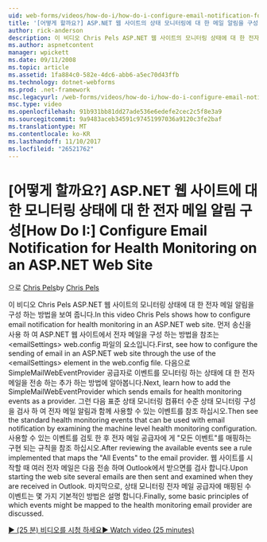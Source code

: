 ```yaml
---
uid: web-forms/videos/how-do-i/how-do-i-configure-email-notification-for-health-monitoring-on-an-aspnet-web-site
title: '[어떻게 할까요?] ASP.NET 웹 사이트의 상태 모니터링에 대 한 메일 알림을 구성 | Microsoft Docs'
author: rick-anderson
description: 이 비디오 Chris Pels ASP.NET 웹 사이트의 모니터링 상태에 대 한 전자 메일 알림을 구성 하는 방법을 보여 줍니다. 첫째, e 보내기 구성 하는 방법을 참조 하십시오.
ms.author: aspnetcontent
manager: wpickett
ms.date: 09/11/2008
ms.topic: article
ms.assetid: 1fa884c0-582e-4dc6-abb6-a5ec70d43ffb
ms.technology: dotnet-webforms
ms.prod: .net-framework
msc.legacyurl: /web-forms/videos/how-do-i/how-do-i-configure-email-notification-for-health-monitoring-on-an-aspnet-web-site
msc.type: video
ms.openlocfilehash: 91b931bb81dd27ade536e6edefe2cec2c5f8e3a9
ms.sourcegitcommit: 9a9483aceb34591c97451997036a9120c3fe2baf
ms.translationtype: MT
ms.contentlocale: ko-KR
ms.lasthandoff: 11/10/2017
ms.locfileid: "26521762"
---
```

<a name="how-do-i-configure-email-notification-for-health-monitoring-on-an-aspnet-web-site"></a><span data-ttu-id="21c1f-104">[어떻게 할까요?] ASP.NET 웹 사이트에 대 한 모니터링 상태에 대 한 전자 메일 알림 구성</span><span class="sxs-lookup"><span data-stu-id="21c1f-104">[How Do I:] Configure Email Notification for Health Monitoring on an ASP.NET Web Site</span></span>
====================
<span data-ttu-id="21c1f-105">으로 [Chris Pels](https://twitter.com/chrispels)</span><span class="sxs-lookup"><span data-stu-id="21c1f-105">by [Chris Pels](https://twitter.com/chrispels)</span></span>

<span data-ttu-id="21c1f-106">이 비디오 Chris Pels ASP.NET 웹 사이트의 모니터링 상태에 대 한 전자 메일 알림을 구성 하는 방법을 보여 줍니다.</span><span class="sxs-lookup"><span data-stu-id="21c1f-106">In this video Chris Pels shows how to configure email notification for health monitoring in an ASP.NET web site.</span></span> <span data-ttu-id="21c1f-107">먼저 송신을 사용 하 여 ASP.NET 웹 사이트에서 전자 메일을 구성 하는 방법을 참조는 &lt;emailSettings&gt; web.config 파일의 요소입니다.</span><span class="sxs-lookup"><span data-stu-id="21c1f-107">First, see how to configure the sending of email in an ASP.NET web site through the use of the &lt;emailSettings&gt; element in the web.config file.</span></span> <span data-ttu-id="21c1f-108">다음으로 SimpleMailWebEventProvider 공급자로 이벤트를 모니터링 하는 상태에 대 한 전자 메일을 전송 하는 추가 하는 방법에 알아봅니다.</span><span class="sxs-lookup"><span data-stu-id="21c1f-108">Next, learn how to add the SimpleMailWebEventProvider which sends emails for health monitoring events as a provider.</span></span> <span data-ttu-id="21c1f-109">그런 다음 표준 상태 모니터링 컴퓨터 수준 상태 모니터링 구성을 검사 하 여 전자 메일 알림과 함께 사용할 수 있는 이벤트를 참조 하십시오.</span><span class="sxs-lookup"><span data-stu-id="21c1f-109">Then see the standard health monitoring events that can be used with email notification by examining the machine level health monitoring configuration.</span></span> <span data-ttu-id="21c1f-110">사용할 수 있는 이벤트를 검토 한 후 전자 메일 공급자에 게 "모든 이벤트"를 매핑하는 구현 되는 규칙을 참조 하십시오.</span><span class="sxs-lookup"><span data-stu-id="21c1f-110">After reviewing the available events see a rule implemented that maps the "All Events" to the email provider.</span></span> <span data-ttu-id="21c1f-111">웹 사이트를 시작할 때 여러 전자 메일은 다음 전송 하며 Outlook에서 받으면를 검사 합니다.</span><span class="sxs-lookup"><span data-stu-id="21c1f-111">Upon starting the web site several emails are then sent and examined when they are received in Outlook.</span></span> <span data-ttu-id="21c1f-112">마지막으로, 상태 모니터링 전자 메일 공급자에 매핑된 수 이벤트는 몇 가지 기본적인 방법은 설명 합니다.</span><span class="sxs-lookup"><span data-stu-id="21c1f-112">Finally, some basic principles of which events might be mapped to the health monitoring email provider are discussed.</span></span>

[<span data-ttu-id="21c1f-113">&#9654; (25 분) 비디오를 시청 하세요</span><span class="sxs-lookup"><span data-stu-id="21c1f-113">&#9654; Watch video (25 minutes)</span></span>](https://channel9.msdn.com/Blogs/ASP-NET-Site-Videos/how-do-i-configure-email-notification-for-health-monitoring-on-an-aspnet-web-site)
